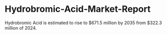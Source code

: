 # Hydrobromic-Acid-Market-Report
Hydrobromic Acid is estimated to rise to $671.5 million by 2035 from $322.3 million of 2024.
